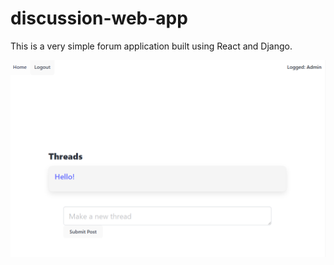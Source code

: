 # discussion-web-app

This is a very simple forum application built using React and Django. 

![Front page](/pictures/frontpage.PNG)

